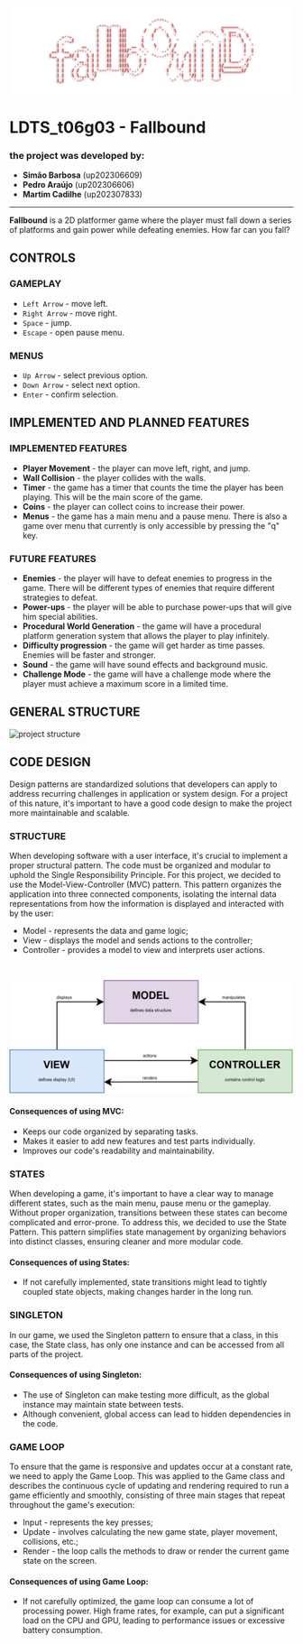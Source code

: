 ![bannerFallbound](./img/bannerFallbound.png)

# LDTS_t06g03 - Fallbound 

### the project was developed by:
- **Simão Barbosa** (up202306609)
- **Pedro Araújo** (up202306606)
- **Martim Cadilhe** (up202307833)

<hr>

**Fallbound** is a 2D platformer game where the player must fall down a series of platforms and gain power while defeating enemies. How far can you fall?

## CONTROLS

### GAMEPLAY
- `Left Arrow` - move left.
- `Right Arrow` - move right.
- `Space` - jump.
- `Escape` - open pause menu.

### MENUS
- `Up Arrow` - select previous option.
- `Down Arrow` - select next option.
- `Enter` - confirm selection.

## IMPLEMENTED AND PLANNED FEATURES

### IMPLEMENTED FEATURES

- **Player Movement** - the player can move left, right, and jump.
- **Wall Collision** - the player collides with the walls.
- **Timer** - the game has a timer that counts the time the player has been playing. This will be the main score of the game.
- **Coins** - the player can collect coins to increase their power.
- **Menus** - the game has a main menu and a pause menu. There is also a game over menu that currently is only accessible by pressing the "q" key.

### FUTURE FEATURES

- **Enemies** - the player will have to defeat enemies to progress in the game. There will be different types of enemies that require different strategies to defeat.
- **Power-ups** - the player will be able to purchase power-ups that will give him special abilities.
- **Procedural World Generation** - the game will have a procedural platform generation system that allows the player to play infinitely.
- **Difficulty progression** - the game will get harder as time passes. Enemies will be faster and stronger.
- **Sound** - the game will have sound effects and background music.
- **Challenge Mode** - the game will have a challenge mode where the player must achieve a maximum score in a limited time.

## GENERAL STRUCTURE

![project structure](./img/uml/currentUML.png)

## CODE DESIGN

Design patterns are standardized solutions that developers can apply to address recurring challenges in application or system design. For a project of this nature, it's important to have a good code design to make the project more maintainable and scalable. 

### STRUCTURE

When developing software with a user interface, it's crucial to implement a proper structural pattern. The code must be organized and modular to uphold the Single Responsibility Principle. For this project, we decided to use the Model-View-Controller (MVC) pattern. This pattern organizes the application into three connected components, isolating the internal data representations from how the information is displayed and interacted with by the user:
 - Model - represents the data and game logic;
 - View - displays the model and sends actions to the controller;
 - Controller - provides a model to view and interprets user actions.
<br>

![MVC architecture](./img/uml/mvc.png)

#### Consequences of using MVC:
- Keeps our code organized by separating tasks.
- Makes it easier to add new features and test parts individually.
- Improves our code's readability and maintainability.

### STATES

When developing a game, it's important to have a clear way to manage different states, such as the main menu, pause menu or the gameplay. Without proper organization, transitions between these states can become complicated and error-prone. To address this, we decided to use the State Pattern. This pattern simplifies state management by organizing behaviors into distinct classes, ensuring cleaner and more modular code.

#### Consequences of using States:
- If not carefully implemented, state transitions might lead to tightly coupled state objects, making changes harder in the long run.

### SINGLETON

In our game, we used the Singleton pattern to ensure that a class, in this case, the State class, has only one instance and can be accessed from all parts of the project.

#### Consequences of using Singleton:

- The use of Singleton can make testing more difficult, as the global instance may maintain state between tests.
- Although convenient, global access can lead to hidden dependencies in the code.

### GAME LOOP

To ensure that the game is responsive and updates occur at a constant rate, we need to apply the Game Loop. This was applied to the Game class and describes the continuous cycle of updating and rendering required to run a game efficiently and smoothly, consisting of three main stages that repeat throughout the game's execution:

- Input - represents the key presses;
- Update - involves calculating the new game state, player movement, collisions, etc.;
- Render - the loop calls the methods to draw or render the current game state on the screen.

#### Consequences of using Game Loop:

- If not carefully optimized, the game loop can consume a lot of processing power. High frame rates, for example, can put a significant load on the CPU and GPU, leading to performance issues or excessive battery consumption.